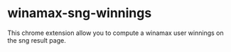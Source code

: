 # winamax-sng-winnings

This chrome extension allow you to compute a winamax user winnings on the sng result page.


